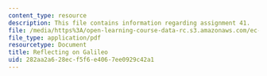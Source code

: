 ```yaml
---
content_type: resource
description: This file contains information regarding assignment 41.
file: /media/https%3A/open-learning-course-data-rc.s3.amazonaws.com/ec-050-recreate-experiments-from-history-inform-the-future-from-the-past-galileo-january-iap-2010/282aa2a628ecf5f6e4067ee0929c42a1_MITEC_050IAP10_assn41.pdf
file_type: application/pdf
resourcetype: Document
title: Reflecting on Galileo
uid: 282aa2a6-28ec-f5f6-e406-7ee0929c42a1
---
```

